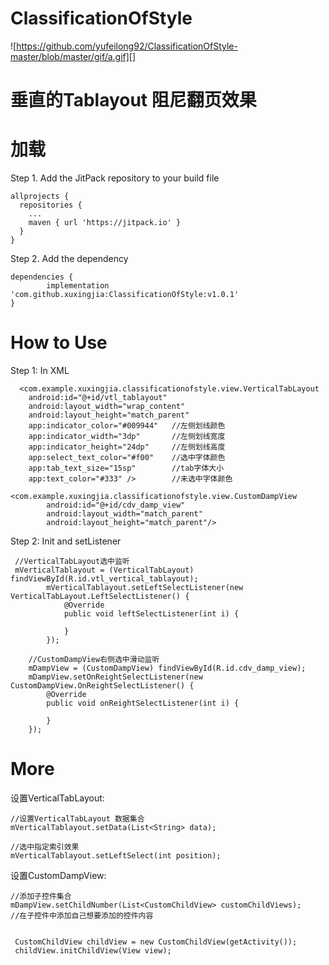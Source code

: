 # ClassificationOfStyle
![https://github.com/yufeilong92/ClassificationOfStyle-master/blob/master/gif/a.gif][]
# 垂直的Tablayout 阻尼翻页效果

# 加载
Step 1. Add the JitPack repository to your build file

    allprojects {
      repositories {
        ...
        maven { url 'https://jitpack.io' }
      }
    }
    
Step 2. Add the dependency

    dependencies {
            implementation 'com.github.xuxingjia:ClassificationOfStyle:v1.0.1'
    }

# How to Use

Step 1: In XML


      <com.example.xuxingjia.classificationofstyle.view.VerticalTabLayout
        android:id="@+id/vtl_tablayout"
        android:layout_width="wrap_content"
        android:layout_height="match_parent"
        app:indicator_color="#009944"   //左侧划线颜色
        app:indicator_width="3dp"       //左侧划线宽度
        app:indicator_height="24dp"     //左侧划线高度
        app:select_text_color="#f00"    //选中字体颜色
        app:tab_text_size="15sp"        //tab字体大小
        app:text_color="#333" />        //未选中字体颜色
                          
    <com.example.xuxingjia.classificationofstyle.view.CustomDampView
            android:id="@+id/cdv_damp_view"
            android:layout_width="match_parent"
            android:layout_height="match_parent"/> 
            
Step 2: Init and setListener

     //VerticalTabLayout选中监听
     mVerticalTablayout = (VerticalTabLayout) findViewById(R.id.vtl_vertical_tablayout);
            mVerticalTablayout.setLeftSelectListener(new VerticalTabLayout.LeftSelectListener() {
                @Override
                public void leftSelectListener(int i) {

                }
            });
            
        //CustomDampView右侧选中滑动监听
        mDampView = (CustomDampView) findViewById(R.id.cdv_damp_view);
        mDampView.setOnReightSelectListener(new CustomDampView.OnReightSelectListener() {
            @Override
            public void onReightSelectListener(int i) {
                
            }
        });
        
        
# More

设置VerticalTabLayout:

    //设置VerticalTabLayout 数据集合
    mVerticalTablayout.setData(List<String> data);
    
    //选中指定索引效果
    mVerticalTablayout.setLeftSelect(int position);
    
设置CustomDampView:

    //添加子控件集合
    mDampView.setChildNumber(List<CustomChildView> customChildViews);
    //在子控件中添加自己想要添加的控件内容
    
    
     CustomChildView childView = new CustomChildView(getActivity());
     childView.initChildView(View view);

